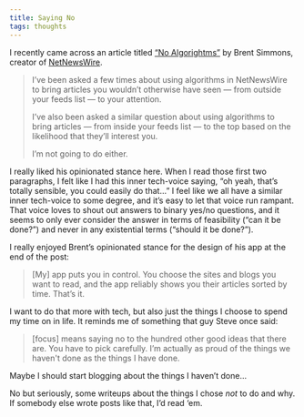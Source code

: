 ```yaml
---
title: Saying No
tags: thoughts
---
```


I recently came across an article titled [“No Algorightms”](https://inessential.com/2019/07/02/no_algorithms) by Brent Simmons, creator of [NetNewsWire](https://ranchero.com/netnewswire/).

> I’ve been asked a few times about using algorithms in NetNewsWire to bring articles you wouldn’t otherwise have seen — from outside your feeds list — to your attention.
>
> I’ve also been asked a similar question about using algorithms to bring articles — from inside your feeds list — to the top based on the likelihood that they’ll interest you.
>
> I’m not going to do either.

I really liked his opinionated stance here. When I read those first two paragraphs, I felt like I had this inner tech-voice saying, “oh yeah, that’s totally sensible, you could easily do that...” I feel like we all have a similar inner tech-voice to some degree, and it’s easy to let that voice run rampant. That voice loves to shout out answers to binary yes/no questions, and it seems to only ever consider the answer in terms of feasibility (“can it be done?”) and never in any existential terms (“should it be done?”).

I really enjoyed Brent’s opinionated stance for the design of his app at the end of the post:

> [My] app puts you in control. You choose the sites and blogs you want to read, and the app reliably shows you their articles sorted by time. That’s it.

I want to do that more with tech, but also just the things I choose to spend my time on in life. It reminds me of something that guy Steve once said:

> [focus] means saying no to the hundred other good ideas that there are. You have to pick carefully. I’m actually as proud of the things we haven't done as the things I have done.

Maybe I should start blogging about the things I haven’t done...

No but seriously, some writeups about the things I chose _not_ to do and why. If somebody else wrote posts like that, I’d read ‘em.

